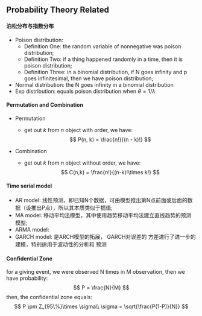 ## Probability Theory Related

#### 泊松分布与指数分布

- Poison distribution:  
  - Definition One: the random variable of nonnegative was poison distribution;
  - Definition Two: if a thing happened randomly in a time, then it is poison distribution;
  - Definition Three: in a binomial distribution, if N goes infinity and p goes infinitesimal, then we have poison distribution;
- Normal distribution: the N goes infinity in a binomial distribution
- Exp distribution: equals poison distribution when $\theta =  1/\lambda$ 

#### Permutation and Combination

- Permutation

  - get out $k$ from $n$ object with order, we have:
    $$
    P(n, k) = \frac{n!}{(n - k)!}
    $$

- Combination

  - get out $k$ from $n$ object without order, we have: 
    $$
    C(n,k) = \frac{n!}{(n-k)!\times k!}
    $$

#### Time serial model

- AR model: 线性预测，即已知N个数据，可由模型推出第N点前面或后面的数据（设推出P点），所以其本质类似于插值;
- MA model: 移动平均法模型，其中使用趋势移动平均法建立直线趋势的预测模型;
- ARMA model:
- GARCH model: 是ARCH模型的拓展， GARCH对误差的 方差进行了进一步的建模，特别适用于波动性的分析和 预测

#### Confidential Zone

for a giving event, we were observed N times in M observation, then we have probability:
$$
P = \frac{N}{M}
$$
then, the confidential zone equals:
$$
P \pm Z_{95\%}\times \sigma\\
\sigma = \sqrt{\frac{P(1-P)}{N}}
$$
